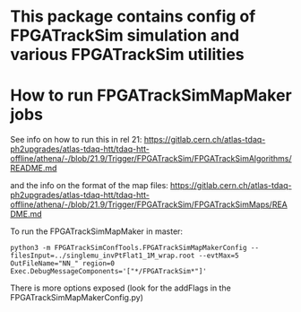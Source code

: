 # This package contains config of FPGATrackSim simulation and various FPGATrackSim utilities


# How to run FPGATrackSimMapMaker jobs
See info on how to run this in rel 21: https://gitlab.cern.ch/atlas-tdaq-ph2upgrades/atlas-tdaq-htt/tdaq-htt-offline/athena/-/blob/21.9/Trigger/FPGATrackSim/FPGATrackSimAlgorithms/README.md

and the info on the format of the map files: https://gitlab.cern.ch/atlas-tdaq-ph2upgrades/atlas-tdaq-htt/tdaq-htt-offline/athena/-/blob/21.9/Trigger/FPGATrackSim/FPGATrackSimMaps/README.md

To run the FPGATrackSimMapMaker in master:
```
python3 -m FPGATrackSimConfTools.FPGATrackSimMapMakerConfig --filesInput=../singlemu_invPtFlat1_1M_wrap.root --evtMax=5 OutFileName="NN_" region=0 Exec.DebugMessageComponents='["*/FPGATrackSim*"]'
```
There is more options exposed (look for the addFlags in the FPGATrackSimMapMakerConfig.py)



